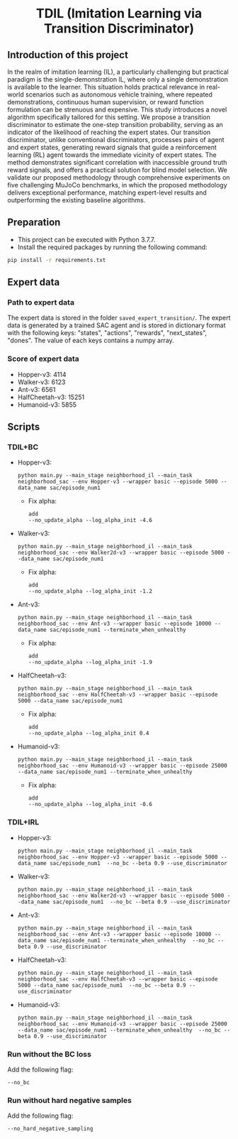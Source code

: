 <div id="top"></div>
<br />
<div align="center">
  <h1 align="center">TDIL (Imitation Learning via Transition Discriminator)</h1>
</div>

## Introduction of this project
In the realm of imitation learning (IL), a particularly challenging but practical paradigm is the single-demonstration IL, where only a single demonstration is available to the learner. This situation holds practical relevance in real-world scenarios such as autonomous vehicle training, where repeated demonstrations, continuous human supervision, or reward function formulation can be strenuous and expensive. This study introduces a novel algorithm specifically tailored for this setting. We propose a transition discriminator to estimate the one-step transition probability, serving as an indicator of the likelihood of reaching the expert states. Our transition discriminator, unlike conventional discriminators, processes pairs of agent and expert states, generating reward signals that guide a reinforcement learning (RL) agent towards the immediate vicinity of expert states. The method demonstrates significant correlation with inaccessible ground truth reward signals, and offers a practical solution for blind model selection. We validate our proposed methodology through comprehensive experiments on five challenging MuJoCo benchmarks, in which the proposed methodology delivers exceptional performance, matching expert-level results and outperforming the existing baseline algorithms.

## Preparation
* This project can be executed with Python 3.7.7.
* Install the required packages by running the following command:
```bash
pip install -r requirements.txt
```

## Expert data
### Path to expert data
The expert data is stored in the folder `saved_expert_transition/`. The expert data is generated by a trained SAC agent and is stored in dictionary format with the following keys: "states", "actions", "rewards", "next_states", "dones". The value of each keys contains a numpy array.

### Score of expert data
* Hopper-v3: 4114
* Walker-v3: 6123
* Ant-v3: 6561
* HalfCheetah-v3: 15251
* Humanoid-v3: 5855


## Scripts
### TDIL+BC
* Hopper-v3:
    ```
    python main.py --main_stage neighborhood_il --main_task neighborhood_sac --env Hopper-v3 --wrapper basic --episode 5000 --data_name sac/episode_num1
    ``` 
    * Fix alpha:
        ```
        add
        --no_update_alpha --log_alpha_init -4.6
        ```

* Walker-v3:
    ```
    python main.py --main_stage neighborhood_il --main_task neighborhood_sac --env Walker2d-v3 --wrapper basic --episode 5000 --data_name sac/episode_num1
    ```
    * Fix alpha:
        ```
        add
        --no_update_alpha --log_alpha_init -1.2
        ```

* Ant-v3:
    ```
    python main.py --main_stage neighborhood_il --main_task neighborhood_sac --env Ant-v3 --wrapper basic --episode 10000 --data_name sac/episode_num1 --terminate_when_unhealthy
    ```
    * Fix alpha:
        ```
        add
        --no_update_alpha --log_alpha_init -1.9
        ```

* HalfCheetah-v3:
    ```
    python main.py --main_stage neighborhood_il --main_task neighborhood_sac --env HalfCheetah-v3 --wrapper basic --episode 5000 --data_name sac/episode_num1
    ``` 
    * Fix alpha:
        ```
        add
        --no_update_alpha --log_alpha_init 0.4
        ```

* Humanoid-v3:
    ```
    python main.py --main_stage neighborhood_il --main_task neighborhood_sac --env Humanoid-v3 --wrapper basic --episode 25000 --data_name sac/episode_num1 --terminate_when_unhealthy
    ``` 
    * Fix alpha:
        ```
        add
        --no_update_alpha --log_alpha_init -0.6
        ```

### TDIL+IRL
* Hopper-v3:
    ```
    python main.py --main_stage neighborhood_il --main_task neighborhood_sac --env Hopper-v3 --wrapper basic --episode 5000 --data_name sac/episode_num1  --no_bc --beta 0.9 --use_discriminator
    ``` 
* Walker-v3:
    ```
    python main.py --main_stage neighborhood_il --main_task neighborhood_sac --env Walker2d-v3 --wrapper basic --episode 5000 --data_name sac/episode_num1  --no_bc --beta 0.9 --use_discriminator
    ```
* Ant-v3:
    ```
    python main.py --main_stage neighborhood_il --main_task neighborhood_sac --env Ant-v3 --wrapper basic --episode 10000 --data_name sac/episode_num1 --terminate_when_unhealthy  --no_bc --beta 0.9 --use_discriminator
    ```
* HalfCheetah-v3:
    ```
    python main.py --main_stage neighborhood_il --main_task neighborhood_sac --env HalfCheetah-v3 --wrapper basic --episode 5000 --data_name sac/episode_num1  --no_bc --beta 0.9 --use_discriminator
    ``` 
* Humanoid-v3:
    ```
    python main.py --main_stage neighborhood_il --main_task neighborhood_sac --env Humanoid-v3 --wrapper basic --episode 25000 --data_name sac/episode_num1 --terminate_when_unhealthy  --no_bc --beta 0.9 --use_discriminator
    ``` 

### Run without the BC loss
Add the following flag:
```
--no_bc
```

### Run without hard negative samples
Add the following flag:
```
--no_hard_negative_sampling
```